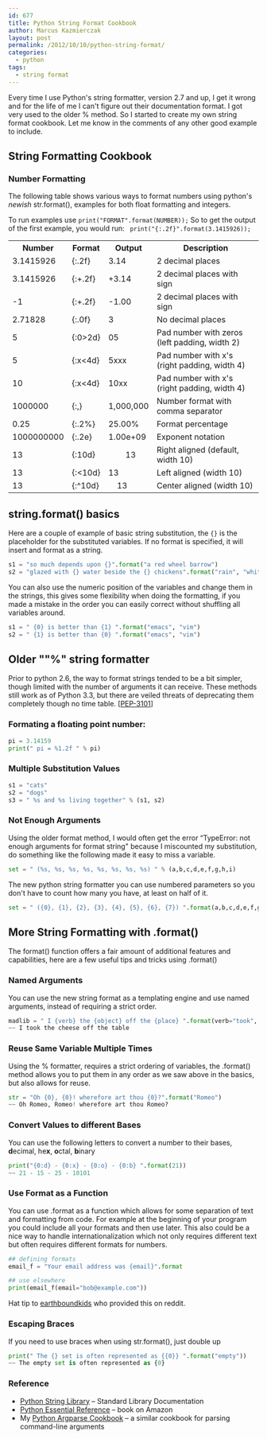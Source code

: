 ```yaml
---
id: 677
title: Python String Format Cookbook
author: Marcus Kazmierczak
layout: post
permalink: /2012/10/10/python-string-format/
categories:
  - python
tags:
  - string format
---
```

Every time I use Python's string formatter, version 2.7 and up, I get it wrong and for the life of me I can't figure out their documentation format. I got very used to the older % method. So I started to create my own string format cookbook. Let me know in the comments of any other good example to include.

## String Formatting Cookbook

### Number Formatting

The following table shows various ways to format numbers using python's *newish* str.format(), examples for both float formatting and integers.

To run examples use ` print("FORMAT".format(NUMBER)); `
So to get the output of the first example, you would run: ` print("{:.2f}".format(3.1415926));`

<table>
<tr><th> Number </th><th> Format </th><th> Output </th><th> Description </th></tr>
<tr><td> 3.1415926  </td><td> {:.2f}  </td><td> 3.14  </td><td> 2 decimal places </td></tr>
<tr><td> 3.1415926  </td><td> {:+.2f} </td><td> +3.14 </td><td> 2 decimal places with sign </td></tr>
<tr><td> -1         </td><td> {:+.2f} </td><td> -1.00 </td><td> 2 decimal places with sign </td></tr>
<tr><td> 2.71828    </td><td> {:.0f}  </td><td> 3   </td><td> No decimal places </td></tr>
<tr><td> 5          </td><td> {:0>2d} </td><td> 05  </td><td> Pad number with zeros (left padding, width 2) </td></tr>
<tr><td> 5          </td><td> {:x<4d} </td><td> 5xxx  </td><td> Pad number with x's (right padding, width 4) </td></tr>
<tr><td> 10         </td><td> {:x<4d} </td><td> 10xx  </td><td> Pad number with x's (right padding, width 4) </td></tr>
<tr><td> 1000000    </td><td> {:,}    </td><td> 1,000,000  </td><td> Number format with comma separator </td></tr>
<tr><td> 0.25       </td><td> {:.2%}  </td><td> 25.00%  </td><td> Format percentage </td></tr>
<tr><td> 1000000000 </td><td> {:.2e}  </td><td> 1.00e+09 </td><td> Exponent notation </td></tr>
<tr><td> 13         </td><td> {:10d}  </td><td> &nbsp;&nbsp;&nbsp;&nbsp;&nbsp;&nbsp;&nbsp;&nbsp;13 </td><td> Right aligned (default, width 10) </td></tr>
<tr><td> 13         </td><td> {:<10d} </td><td> 13 </td><td> Left aligned (width 10) </td></tr>
<tr><td> 13         </td><td> {:^10d} </td><td> &nbsp;&nbsp;&nbsp;&nbsp;13 </td><td> Center aligned (width 10) </td></tr>
</table>

## string.format() basics

Here are a couple of example of basic string substitution, the `{}` is the placeholder for the substituted variables. If no format is specified, it will insert and format as a string.

```python
s1 = "so much depends upon {}".format("a red wheel barrow")
s2 = "glazed with {} water beside the {} chickens".format("rain", "white")
```

You can also use the numeric position of the variables and change them in the strings, this gives some flexibility when doing the formatting, if you made a mistake in the order you can easily correct without shuffling all variables around.

```python
s1 = " {0} is better than {1} ".format("emacs", "vim")
s2 = " {1} is better than {0} ".format("emacs", "vim")
```

## Older ""%" string formatter

Prior to python 2.6, the way to format strings tended to be a bit simpler, though limited with the number of arguments it can receive. These methods still work as of Python 3.3, but there are veiled threats of deprecating them completely though no time table. [[PEP-3101][1]]

### Formating a floating point number:

```python
pi = 3.14159
print(" pi = %1.2f " % pi)
```

### Multiple Substitution Values

```python
s1 = "cats"
s2 = "dogs"
s3 = " %s and %s living together" % (s1, s2)
```

### Not Enough Arguments

Using the older format method, I would often get the error &#8220;TypeError: not enough arguments for format string" because I miscounted my substitution, do something like the following made it easy to miss a variable.

```python
set = " (%s, %s, %s, %s, %s, %s, %s, %s) " % (a,b,c,d,e,f,g,h,i)
```

The new python string formatter you can use numbered parameters so you don't have to count how many you have, at least on half of it.

```python
set = " ({0}, {1}, {2}, {3}, {4}, {5}, {6}, {7}) ".format(a,b,c,d,e,f,g)
```

## More String Formatting with .format()

The format() function offers a fair amount of additional features and capabilities, here are a few useful tips and tricks using .format()

### Named Arguments

You can use the new string format as a templating engine and use named arguments, instead of requiring a strict order.

```python
madlib = " I {verb} the {object} off the {place} ".format(verb="took", object="cheese", place="table")
~~ I took the cheese off the table
```

### Reuse Same Variable Multiple Times

Using the % formatter, requires a strict ordering of variables, the .format() method allows you to put them in any order as we saw above in the basics, but also allows for reuse.

```python
str = "Oh {0}, {0}! wherefore art thou {0}?".format("Romeo")
~~ Oh Romeo, Romeo! wherefore art thou Romeo?
```

### Convert Values to different Bases

You can use the following letters to convert a number to their bases, <b>d</b>ecimal, he<b>x</b>, <b>o</b>ctal, <b>b</b>inary

```python
print("{0:d} - {0:x} - {0:o} - {0:b} ".format(21))
~~ 21 - 15 - 25 - 10101
```


### Use Format as a Function

You can use .format as a function which allows for some separation of text and formatting from code. For example at the beginning of your program you could include all your formats and then use later. This also could be a nice way to handle internationalization which not only requires different text but often requires different formats for numbers.

```python
## defining formats
email_f = "Your email address was {email}".format

## use elsewhere
print(email_f(email="bob@example.com"))
```

Hat tip to [earthboundkids][2] who provided this on reddit.

### Escaping Braces

If you need to use braces when using str.format(), just double up

```python
print(" The {} set is often represented as {{0}} ".format("empty"))
~~ The empty set is often represented as {0}
```

### Reference

  * [Python String Library][3] &#8211; Standard Library Documentation
  * [Python Essential Reference][4] &#8211; book on Amazon
  * My [Python Argparse Cookbook][5] &#8211; a similar cookbook for parsing command-line arguments

 [1]: http://www.python.org/dev/peps/pep-3101/
 [2]: http://www.reddit.com/r/Python/comments/174e1i/python_string_format_cookbook/c82ot0h
 [3]: http://docs.python.org/3/library/string.html
 [4]: http://www.amazon.com/gp/product/0672329786/ref=as_li_ss_tl?ie=UTF8&camp=1789&creative=390957&creativeASIN=0672329786&linkCode=as2&tag=mkazcom-20
 [5]: /2014/07/26/python-argparse-cookbook/
